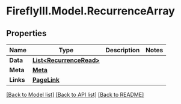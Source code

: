 # FireflyIII.Model.RecurrenceArray

## Properties

Name | Type | Description | Notes
------------ | ------------- | ------------- | -------------
**Data** | [**List&lt;RecurrenceRead&gt;**](RecurrenceRead.md) |  | 
**Meta** | [**Meta**](Meta.md) |  | 
**Links** | [**PageLink**](PageLink.md) |  | 

[[Back to Model list]](../README.md#documentation-for-models) [[Back to API list]](../README.md#documentation-for-api-endpoints) [[Back to README]](../README.md)

